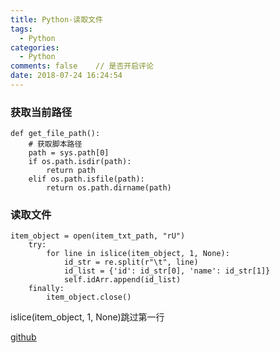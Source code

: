 ```yaml
---
title: Python-读取文件
tags:
  - Python
categories:
  - Python
comments: false    // 是否开启评论
date: 2018-07-24 16:24:54
---
```


### 获取当前路径

    def get_file_path():
        # 获取脚本路径
        path = sys.path[0]
        if os.path.isdir(path):
            return path
        elif os.path.isfile(path):
            return os.path.dirname(path)
### 读取文件

    item_object = open(item_txt_path, "rU")
        try:
            for line in islice(item_object, 1, None):
                id_str = re.split(r"\t", line)
                id_list = {'id': id_str[0], 'name': id_str[1]}
                self.idArr.append(id_list)
        finally:
            item_object.close()
islice(item_object, 1, None)跳过第一行

[github](https://github.com/CSLHouse/Python-ReadFile-UploadMysql.git)
